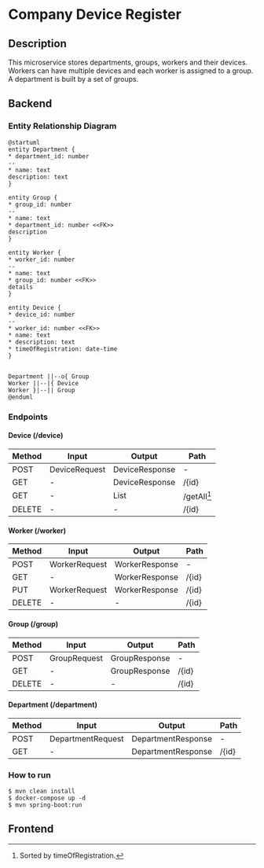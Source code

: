 # Company Device Register

## Description

This microservice stores departments, groups, workers and their devices.
Workers can have multiple devices and each worker is assigned to a group. A department is built by a set of groups.

## Backend

### Entity Relationship Diagram

```plantuml
@startuml
entity Department {
* department_id: number
--
* name: text
description: text
}

entity Group {
* group_id: number
--
* name: text
* department_id: number <<FK>>
description
}

entity Worker {
* worker_id: number
--
* name: text
* group_id: number <<FK>>
details
}

entity Device {
* device_id: number
--
* worker_id: number <<FK>>
* name: text
* description: text
* timeOfRegistration: date-time
}


Department ||--o{ Group
Worker ||--|{ Device
Worker }|--|| Group
@enduml
```

### Endpoints

#### Device (/device)

| Method | Input         | Output          | Path        |
|--------|---------------|-----------------|-------------|
| POST   | DeviceRequest | DeviceResponse  | -           |
| GET    | -             | DeviceResponse  | /{id}       |
| GET    | -             | List            | /getAll[^1] |
| DELETE | -             | -               | /{id}       |
[^1]: Sorted by timeOfRegistration.
#### Worker (/worker)

| Method | Input         | Output               | Path    |
|--------|---------------|----------------------|---------|
| POST   | WorkerRequest | WorkerResponse       | -       |
| GET    | -             | WorkerResponse       | /{id}   |
| PUT    | WorkerRequest | WorkerResponse       | /{id}   |
| DELETE | -             | -                    | /{id}   |

#### Group (/group)

| Method | Input        | Output              | Path    |
|--------|--------------|---------------------|---------|
| POST   | GroupRequest | GroupResponse       | -       |
| GET    | -            | GroupResponse       | /{id}   |
| DELETE | -            | -                   | /{id}   |

#### Department (/department)

| Method | Input             | Output             | Path  |
|--------|-------------------|--------------------|-------|
| POST   | DepartmentRequest | DepartmentResponse | -     |
| GET    | -                 | DepartmentResponse | /{id} |

### How to run

```console
$ mvn clean install
$ docker-compose up -d
$ mvn spring-boot:run
```

## Frontend

